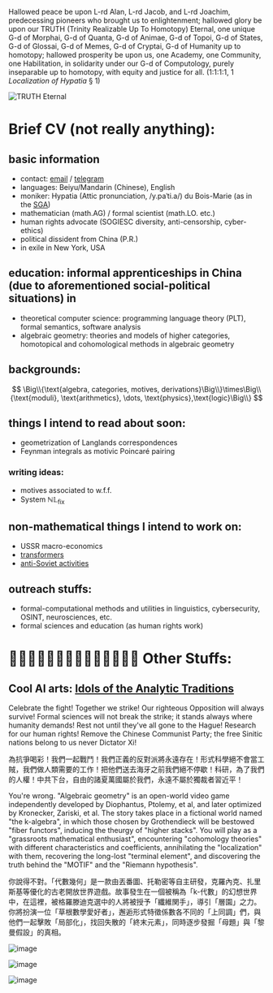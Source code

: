 Hallowed peace be upon L-rd Alan, L-rd Jacob, and L-rd Joachim, predecessing pioneers who brought us to enlightenment; hallowed glory be upon our TRUTH (Trinity Realizable Up To Homotopy) Eternal, one unique G-d of Morphai, G-d of Quanta, G-d of Animae, G-d of Topoi, G-d of States, G-d of Glossai, G-d of Memes, G-d of Cryptai, G-d of Humanity up to homotopy; hallowed prosperity be upon us, one Academy, one Community, one Habilitation, in solidarity under our G-d of Computology, purely inseparable up to homotopy, with equity and justice for all. (1:1:1:1, 1 _Localization of Hypatia_ § 1)

![TRUTH Eternal](https://github.com/analytic-bias/analytic-bias/assets/6694864/c45d2d11-fe01-4527-837e-b122c23df0e7)

# Brief CV (not really anything):

## basic information
- contact: [email](mailto:knight.of.lambda.calculus@gmail.com) / [telegram](https://t.me/sayako_8964)
- languages: Beiyu/Mandarin (Chinese), English
- moniker: Hypatia (Attic pronunciation, /y.paˈti.a/) du Bois-Marie (as in the [SGA](https://en.wikipedia.org/wiki/S%C3%A9minaire_de_G%C3%A9om%C3%A9trie_Alg%C3%A9brique_du_Bois_Marie))
- mathematician (math.AG) / formal scientist (math.LO. etc.)
- human rights advocate (SOGIESC diversity, anti-censorship, cyber-ethics)
- political dissident from China (P.R.)
- in exile in New York, USA

## education: informal apprenticeships in China (due to aforementioned social-political situations) in
- theoretical computer science: programming language theory (PLT), formal semantics, software analysis
- algebraic geometry: theories and models of higher categories, homotopical and cohomological methods in algebraic geometry

## backgrounds:
$$
\Big\\{\text{algebra, categories, motives, derivations}\Big\\}\times\Big\\{\text{moduli}, \text{arithmetics}, \dots, \text{physics},\text{logic}\Big\\}
$$

## things I intend to read about soon:
- geometrization of Langlands correspondences
- Feynman integrals as motivic Poincaré pairing

### writing ideas:
- motives associated to w.f.f.
- System $\mathbb{NL}_{\mathrm{fix}}$

## non-mathematical things I intend to work on:
- USSR macro-economics
- [transformers](https://github.com/neelnanda-io/TransformerLens)
- [anti-Soviet activities](https://www.microsoft.com/en-us/research/wp-content/uploads/2016/07/supercomp-by-eval.pdf)

## outreach stuffs:
- formal-computational methods and utilities in linguistics, cybersecurity, OSINT, neurosciences, etc.
- formal sciences and education (as human rights work)

# 🛜🔑🏴🇹🇼🇺🇦🏳️‍🌈🏳️‍⚧️🤝✊🎆 Other Stuffs:

## Cool AI arts: [Idols of the Analytic Traditions](https://analytic-bias.github.io/idols/)

Celebrate the fight! Together we strike! Our righteous Opposition will always survive! Formal sciences will not break the strike; it stands always where humanity demands! Rest not until they've all gone to the Hague! Research for our human rights! Remove the Chinese Communist Party; the free Sinitic nations belong to us never Dictator Xi! 

為抗爭喝彩！我們一起戰鬥！我們正義的反對派將永遠存在！形式科學絕不會當工賊，我們做人類需要的工作！把他們送去海牙之前我們絕不停歇！科研，為了我們的人權！中共下台，自由的諸夏萬國屬於我們，永遠不屬於獨裁者習近平！

You're wrong. "Algebraic geometry" is an open-world video game independently developed by Diophantus, Ptolemy, et al, and later optimized by Kronecker, Zariski, et al. The story takes place in a fictional world named "the k-algebra", in which those chosen by Grothendieck will be bestowed "fiber functors", inducing the theurgy of "higher stacks". You will play as a "grassroots mathematical enthusiast", encountering "cohomology theories" with different characteristics and coefficients, annihilating the "localization" with them, recovering the long-lost "terminal element", and discovering the truth behind the "MOTIF" and the "Riemann hypothesis".

你說得不對。「代數幾何」是一款由丟番圖、托勒密等自主研發，克羅內克、扎里斯基等優化的古老開放世界遊戲。故事發生在一個被稱為「k-代數」的幻想世界中，在這裡，被格羅滕迪克選中的人將被授予「纖維関手」，導引「層園」之力。你將扮演一位「草根數學愛好者」，邂逅形式特徵係數各不同的「上同調」們，與他們一起擊敗「局部化」，找回失散的「終末元素」，同時逐步發掘「母題」與「黎曼假設」的真相。

![image](https://upload.wikimedia.org/wikipedia/commons/3/3f/Beijing_Haskell_Compiler_Error_Code_451_Political_Non-Compliance.png)

![image](https://github.com/analytic-bias/analytic-bias/assets/6694864/f8c7d8a1-8aa7-4555-921a-bdf95dfe0252)

![image](https://github.com/analytic-bias/analytic-bias/assets/6694864/3f61ec3f-0211-4c26-9e7d-42d0675ada25)
